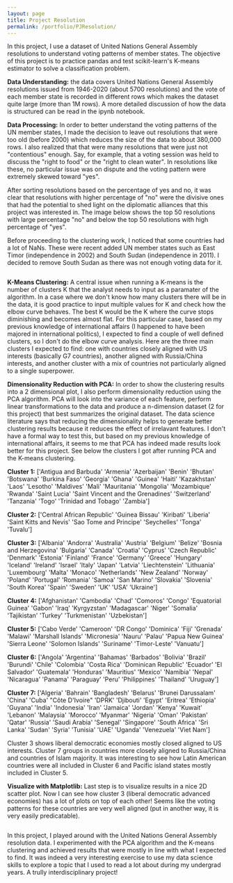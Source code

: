 ```yaml
---
layout: page
title: Project Resolution
permalink: /portfolio/PJResolution/
---
```

In this project, I use a dataset of United Nations General Assembly resolutions to understand voting patterns of member states. The objective of this project is to practice pandas and test scikit-learn's K-means estimator to solve a classification problem.

**Data Understanding:** the data covers United Nations General Assembly resolutions issued from 1946-2020 (about 5700 resolutions) and the vote of each member state is recorded in different rows which makes the dataset quite large (more than 1M rows). A more detailed discussion of how the data is structured can be read in the ipynb notebook.

**Data Processing:** In order to better understand the voting patterns of the UN member states, I made the decision to leave out resolutions that were too old (before 2000) which reduces the size of the data to about 380,000 rows. I also realized that that were many resolutions that were just not "contentious" enough. Say, for example, that a voting session was held to discuss the "right to food" or the "right to clean water". In resolutions like these, no particular issue was on dispute and the voting pattern were extremely skewed toward "yes".

After sorting resolutions based on the percentage of yes and no, it was clear that resolutions with higher percentage of "no" were the divisive ones that had the potential to shed light on the diplomatic alliances that this project was interested in. The image below shows the top 50 resolutions with large percentage "no" and below the top 50 resolutions with high percentage of "yes".

Before proceeding to the clustering work, I noticed that some countries had a lot of NaNs. These were recent added UN member states such as East Timor (independence in 2002) and South Sudan (independence in 2011). I decided to remove South Sudan as there was not enough voting data for it.

<img src="{{ site.baseurl }}/images/portfolio/pjresolution_contentious.png" alt>

**K-Means Clustering:** A central issue when running a K-means is the number of clusters K that the analyst needs to input as a paramater of the algorithm. In a case where we don't know how many clusters there will be in the data, it is good practice to input multiple values for K and check how the elbow curve behaves. The best K would be the K where the curve stops diminishing and becomes almost flat. For this particular case, based on my previous knowledge of international affairs (I happened to have been majored in international politics), I expected to find a couple of well defined clusters, so I don't do the elbow curve analysis. Here are the three main clusters I expected to find: one with countries closely aligned with US interests (basically G7 countries), another aligned with Russia/China interests, and another cluster with a mix of countries not particularly aligned to a single superpower.

**Dimensionality Reduction with PCA:** In order to show the clustering results into a 2 dimensional plot, I also perform dimensionality reduction using the PCA algorithm. PCA will look into the variance of each feature, perform linear transformations to the data and produce a n-dimension dataset (2 for this project) that best summarizes the original dataset. The data science literature says that reducing the dimensionality helps to generate better clustering results because it reduces the effect of irrelavant features. I don't have a formal way to test this, but based on my previous knowledge of international affairs, it seems to me that PCA has indeed made results look better for this project. See below the clusters I got after running PCA and the K-means clustering.

**Cluster 1:** ['Antigua and Barbuda' 'Armenia' 'Azerbaijan' 'Benin' 'Bhutan' 'Botswana' 'Burkina Faso' 'Georgia' 'Ghana' 'Guinea' 'Haiti' 'Kazakhstan' 'Laos' 'Lesotho' 'Maldives' 'Mali' 'Mauritania' 'Mongolia' 'Mozambique' 'Rwanda' 'Saint Lucia' 'Saint Vincent and the Grenadines' 'Switzerland' 'Tanzania' 'Togo' 'Trinidad and Tobago' 'Zambia']

**Cluster 2:** ['Central African Republic' 'Guinea Bissau' 'Kiribati' 'Liberia' 'Saint Kitts and Nevis' 'Sao Tome and Principe' 'Seychelles' 'Tonga' 'Tuvalu']

**Cluster 3:** ['Albania' 'Andorra' 'Australia' 'Austria' 'Belgium' 'Belize' 'Bosnia and Herzegovina' 'Bulgaria' 'Canada' 'Croatia' 'Cyprus' 'Czech Republic' 'Denmark' 'Estonia' 'Finland' 'France' 'Germany' 'Greece' 'Hungary' 'Iceland' 'Ireland' 'Israel' 'Italy' 'Japan' 'Latvia' 'Liechtenstein' 'Lithuania' 'Luxembourg' 'Malta' 'Monaco' 'Netherlands' 'New Zealand' 'Norway' 'Poland' 'Portugal' 'Romania' 'Samoa' 'San Marino' 'Slovakia' 'Slovenia' 'South Korea' 'Spain' 'Sweden' 'UK' 'USA' 'Ukraine']

**Cluster 4:** ['Afghanistan' 'Cambodia' 'Chad' 'Comoros' 'Congo' 'Equatorial Guinea' 'Gabon' 'Iraq' 'Kyrgyzstan' 'Madagascar' 'Niger' 'Somalia' 'Tajikistan' 'Turkey' 'Turkmenistan' 'Uzbekistan']

**Cluster 5:** ['Cabo Verde' 'Cameroon' 'DR Congo' 'Dominica' 'Fiji' 'Grenada' 'Malawi' 'Marshall Islands' 'Micronesia' 'Nauru' 'Palau' 'Papua New Guinea' 'Sierra Leone' 'Solomon Islands' 'Suriname' 'Timor-Leste' 'Vanuatu']

**Cluster 6:** ['Angola' 'Argentina' 'Bahamas' 'Barbados' 'Bolivia' 'Brazil' 'Burundi' 'Chile' 'Colombia' 'Costa Rica' 'Dominican Republic' 'Ecuador' 'El Salvador' 'Guatemala' 'Honduras' 'Mauritius' 'Mexico' 'Namibia' 'Nepal' 'Nicaragua' 'Panama' 'Paraguay' 'Peru' 'Philippines' 'Thailand' 'Uruguay']

**Cluster 7:** ['Algeria' 'Bahrain' 'Bangladesh' 'Belarus' 'Brunei Darussalam' 'China' 'Cuba' "Côte D'Ivoire" 'DPRK' 'Djibouti' 'Egypt' 'Eritrea' 'Ethiopia' 'Guyana' 'India' 'Indonesia' 'Iran' 'Jamaica' 'Jordan' 'Kenya' 'Kuwait' 'Lebanon' 'Malaysia' 'Morocco' 'Myanmar' 'Nigeria' 'Oman' 'Pakistan' 'Qatar' 'Russia' 'Saudi Arabia' 'Senegal' 'Singapore' 'South Africa' 'Sri Lanka' 'Sudan' 'Syria' 'Tunisia' 'UAE' 'Uganda' 'Venezuela' 'Viet Nam']

Cluster 3 shows liberal democratic economies mostly closed aligned to US interests. Cluster 7 groups in countries more closely aligned to Russia/China and countries of Islam majority. It was interesting to see how Latin American countries were all included in Cluster 6 and Pacific island states mostly included in Cluster 5.

**Visualize with Matplotlib:** Last step is to visualize results in a nice 2D scatter plot. Now I can see how cluster 3 (liberal democratic advanced economies) has a lot of plots on top of each other! Seems like the voting patterns for these countries are very well aligned (put in another way, it is very easily predicatable).

<img src="{{ site.baseurl }}/images/portfolio/pjresolution_vizplot.png" alt>

In this project, I played around with the United Nations General Assembly resolution data. I experimented with the PCA algorithm and the K-means clustering and achieved results that were mostly in line with what I expected to find. It was indeed a very interesting exercise to use my data science skills to explore a topic that I used to read a lot about during my undergrad years. A trully interdisciplinary project!
